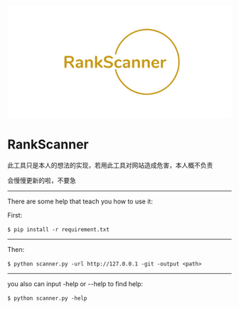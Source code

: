 ![logo](./Others/img/logo.png)
# RankScanner
此工具只是本人的想法的实现，若用此工具对网站造成危害，本人概不负责

会慢慢更新的啦，不要急

---
There are some help that teach you how to use it:

First:

`$ pip install -r requirement.txt`

---

Then:

`$ python scanner.py -url http://127.0.0.1 -git -output <path>`

---

you also can input -help or --help to find help:

`$ python scanner.py -help`


